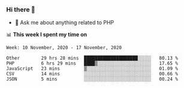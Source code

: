 ### Hi there 👋

<!--
**mustafaculban/mustafaculban** is a ✨ _special_ ✨ repository because its `README.md` (this file) appears on your GitHub profile.

Here are some ideas to get you started:

- 🌱 I’m currently learning ...
- 👯 I’m looking to collaborate on ...
- 🤔 I’m looking for help with ...
- 📫 How to reach me: ...
- 😄 Pronouns: ...
- ⚡ Fun fact: ...

-->
- 💬 Ask me about anything related to PHP


📊 **This week I spent my time on**
<!--START_SECTION:waka-->
```text
Week: 10 November, 2020 - 17 November, 2020

Other        29 hrs 28 mins  ████████████████████░░░░░   80.13 % 
PHP          6 hrs 29 mins   ████▒░░░░░░░░░░░░░░░░░░░░   17.65 % 
JavaScript   23 mins         ▒░░░░░░░░░░░░░░░░░░░░░░░░   01.09 % 
CSV          14 mins         ░░░░░░░░░░░░░░░░░░░░░░░░░   00.66 % 
JSON         5 mins          ░░░░░░░░░░░░░░░░░░░░░░░░░   00.24 % 
```
<!--END_SECTION:waka-->
